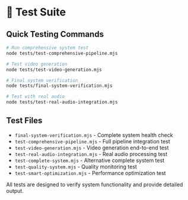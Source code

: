 # 🧪 Test Suite

## Quick Testing Commands

```bash
# Run comprehensive system test
node tests/test-comprehensive-pipeline.mjs

# Test video generation
node tests/test-video-generation.mjs

# Final system verification
node tests/final-system-verification.mjs

# Test with real audio
node tests/test-real-audio-integration.mjs
```

## Test Files

- `final-system-verification.mjs` - Complete system health check
- `test-comprehensive-pipeline.mjs` - Full pipeline integration test
- `test-video-generation.mjs` - Video generation end-to-end test
- `test-real-audio-integration.mjs` - Real audio processing test
- `test-complete-system.mjs` - Alternative complete system test
- `test-quality-system.mjs` - Quality monitoring test
- `test-smart-optimization.mjs` - Performance optimization test

All tests are designed to verify system functionality and provide detailed output.